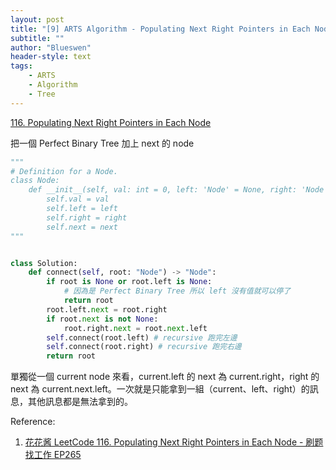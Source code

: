 ```yaml
---
layout: post
title: "[9] ARTS Algorithm - Populating Next Right Pointers in Each Node"
subtitle: ""
author: "Blueswen"
header-style: text
tags:
    - ARTS
    - Algorithm
    - Tree
---
```


[116. Populating Next Right Pointers in Each Node](https://leetcode.com/problems/populating-next-right-pointers-in-each-node/)

把一個 Perfect Binary Tree 加上 next 的 node

```python
"""
# Definition for a Node.
class Node:
    def __init__(self, val: int = 0, left: 'Node' = None, right: 'Node' = None, next: 'Node' = None):
        self.val = val
        self.left = left
        self.right = right
        self.next = next
"""


class Solution:
    def connect(self, root: "Node") -> "Node":
        if root is None or root.left is None:
            # 因為是 Perfect Binary Tree 所以 left 沒有值就可以停了
            return root
        root.left.next = root.right
        if root.next is not None:
            root.right.next = root.next.left
        self.connect(root.left) # recursive 跑完左邊
        self.connect(root.right) # recursive 跑完右邊
        return root
```

單獨從一個 current node 來看，current.left 的 next 為 current.right，right 的 next 為 current.next.left。一次就是只能拿到一組（current、left、right）的訊息，其他訊息都是無法拿到的。

Reference:

1. [花花酱 LeetCode 116. Populating Next Right Pointers in Each Node - 刷题找工作 EP265](https://youtu.be/YNu143ZN4qU)
